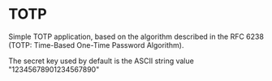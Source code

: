 TOTP
===============

Simple TOTP application, based on the algorithm described in the RFC 6238 (TOTP: Time-Based One-Time Password Algorithm).

The secret key used by default is the ASCII string value "12345678901234567890"


